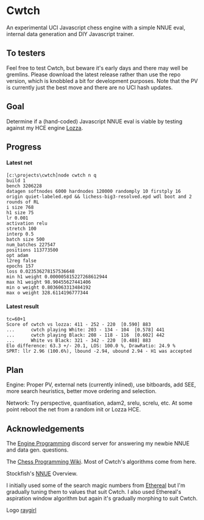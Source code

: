# Cwtch
An experimental UCI Javascript chess engine with a simple NNUE eval, internal data generation and DIY Javascript trainer.
## To testers
Feel free to test Cwtch, but beware it's early days and there may well be gremlins. Please download the latest release rather than use the repo version, which is knobbled a bit for development purposes. Note that the PV is currently just the best move and there are no UCI hash updates. 
## Goal
Determine if a (hand-coded) Javascript NNUE eval is viable by testing against my HCE engine [Lozza](https://github.com/op12no2/lozza).
## Progress
#### Latest net
```
[c:\projects\cwtch]node cwtch n q
build 1
bench 3206228                                                                                                                                         
datagen softnodes 6000 hardnodes 120000 randomply 10 firstply 16                                                                                      
origin quiet-labeled.epd && lichess-big3-resolved.epd wdl boot and 2 rounds of RL                                                                     
i size 768                                                                                                                                            
h1 size 75                                                                                                                                            
lr 0.001                                                                                                                                              
activation relu                                                                                                                                       
stretch 100                                                                                                                                           
interp 0.5                                                                                                                                            
batch size 500                                                                                                                                        
num_batches 227547                                                                                                                                    
positions 113773500                                                                                                                                   
opt adam                                                                                                                                              
l2reg false                                                                                                                                           
epochs 157                                                                                                                                            
loss 0.023536278157536648                                                                                                                             
min h1 weight 0.000005815227268612944                                                                                                                 
max h1 weight 98.90455627441406                                                                                                                       
min o weight 0.8036063313484192                                                                                                                       
max o weight 328.6114196777344 
```
#### Latest result
```
tc=60+1
Score of cwtch vs lozza: 411 - 252 - 220  [0.590] 883
...      cwtch playing White: 203 - 134 - 104  [0.578] 441
...      cwtch playing Black: 208 - 118 - 116  [0.602] 442
...      White vs Black: 321 - 342 - 220  [0.488] 883
Elo difference: 63.3 +/- 20.1, LOS: 100.0 %, DrawRatio: 24.9 %
SPRT: llr 2.96 (100.6%), lbound -2.94, ubound 2.94 - H1 was accepted
```
## Plan
Engine: Proper PV, external nets (currently inlined), use bitboards, add SEE, more search heuristics, better move ordering and selection.

Network: Try perspective, quantisation, adam2, srelu, screlu, etc. At some point reboot the net from a random init or Lozza HCE. 
## Acknowledgements
The [Engine Programming](https://discord.com/invite/F6W6mMsTGN) discord server for answering my newbie NNUE and data gen. questions.

The [Chess Programming Wiki](https://www.chessprogramming.org). Most of Cwtch's algorithms come from here.

Stockfish's [NNUE](https://github.com/official-stockfish/nnue-pytorch/blob/master/docs/nnue.md) Overview.

I initially used some of the search magic numbers from [Ethereal](https://github.com/AndyGrant/Ethereal) but I'm gradually tuning them to values that suit Cwtch. I also used Ethereal's aspiration window algorithm but again it's gradually morphing to suit Cwtch. 

Logo [raygirl](https://www.deviantart.com/raygirl)
